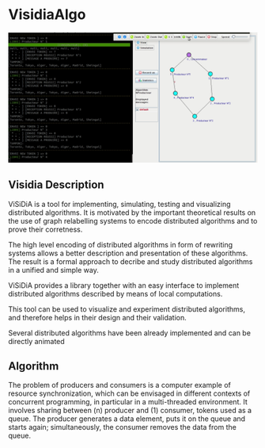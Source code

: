 # VisidiaAlgo

![Screenshoot](Animation.gif)

## Visidia Description
ViSiDiA is a tool for implementing, simulating, testing and visualizing distributed algorithms. It is motivated by the important theoretical results on the use of graph relabelling systems to encode distributed algorithms and to prove their corretness.

The high level encoding of distributed algorithms in form of rewriting systems allows a better description and presentation of these algorithms. The result is a formal approach to decribe and study distributed algorithms in a unified and simple way.

ViSiDiA provides a library together with an easy interface to implement distributed algorithms described by means of local computations.

This tool can be used to visualize and experiment distributed algorithms, and therefore helps in their design and their validation.

Several distributed algorithms have been already implemented and can be directly animated

## Algorithm

The problem of producers and consumers is a computer example of resource synchronization, which can be envisaged in different contexts of concurrent programming, in particular in a multi-threaded environment. It involves sharing between (n) producer and (1) consumer, tokens used as a queue. The producer generates a data element, puts it on the queue and starts again; simultaneously, the consumer removes the data from the queue.
